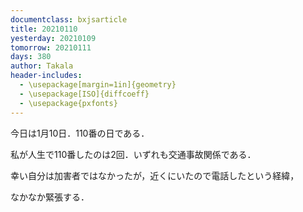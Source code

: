 ```yaml
---
documentclass: bxjsarticle
title: 20210110
yesterday: 20210109
tomorrow: 20210111
days: 380
author: Takala
header-includes:
  - \usepackage[margin=1in]{geometry}
  - \usepackage[ISO]{diffcoeff}
  - \usepackage{pxfonts}
---
```




今日は1月10日．110番の日である．



私が人生で110番したのは2回．いずれも交通事故関係である．


幸い自分は加害者ではなかったが，近くにいたので電話したという経緯，


なかなか緊張する．